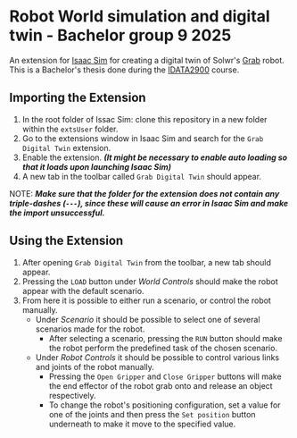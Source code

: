 # Robot World simulation and digital twin - Bachelor group 9 2025

An extension for [Isaac Sim](https://developer.nvidia.com/isaac/sim) for creating a digital twin of Solwr's [Grab](https://solwr.com/products/grab) robot. This is a Bachelor's thesis done during the [IDATA2900](https://www.ntnu.edu/studies/courses/IDATA2900#tab=omEmnet) course.

## Importing the Extension

1. In the root folder of Issac Sim: clone this repository in a new folder within the `extsUser` folder.
2. Go to the extensions window in Isaac Sim and search for the `Grab Digital Twin` extension.
3. Enable the extension. ***(It might be necessary to enable auto loading so that it loads upon launching Isaac Sim)***
4. A new tab in the toolbar called `Grab Digital Twin` should appear.

NOTE: ***Make sure that the folder for the extension does not contain any triple-dashes (`---`), since these will cause an error in Isaac Sim and make the import unsuccessful.***

## Using the Extension

1. After opening `Grab Digital Twin` from the toolbar, a new tab should appear.
2. Pressing the `LOAD` button under *World Controls* should make the robot appear with the default scenario.
3. From here it is possible to either run a scenario, or control the robot manually.
    - Under *Scenario* it should be possible to select one of several scenarios made for the robot.
        - After selecting a scenario, pressing the `RUN` button should make the robot perform the predefined task of the chosen scenario.
    - Under *Robot Controls* it should be possible to control various links and joints of the robot manually.
        - Pressing the `Open Gripper` and `Close Gripper` buttons will make the end effector of the robot grab onto and release an object respectively.
        - To change the robot's positioning configuration, set a value for one of the joints and then press the `Set position` button underneath to make it move to the specified value.
